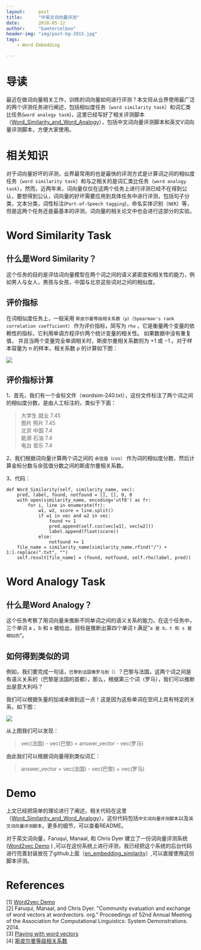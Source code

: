 ```yaml
---
layout:     post
title:      "中英文词向量评测"
date:       2018-05-12
author:     "bamtercelboo"
header-img: "img/post-bg-2015.jpg"
tags:
    - Word Embedding

---
```



#  导读  #

最近在做词向量相关工作，训练的词向量如何进行评测？本文将从业界使用最广泛的两个评测任务进行阐述，包括相似度任务（`word similarity task`）和词汇类比任务(`word analogy task`)，这里已经写好了相关评测脚本（[Word_Similarity_and_Word_Analogy](https://github.com/bamtercelboo/Word_Similarity_and_Word_Analogy)），包括中文词向量评测脚本和英文V词向量评测脚本，方便大家使用。

#  相关知识 #

对于词向量好坏的评测，业界最常用的也是最快的评测方式是计算词之间的相似度任务（`word similarity task`）和与之相关的是词汇类比任务（`word analogy task`），然而，近两年来，词向量仅仅在这两个任务上进行评测已经不在得到公认，要想得到公认，词向量的好坏需要应用到具体任务中进行评测，包括句子分类，文本分类，词性标注(`Part-of-Speech tagging`)，命名实体识别（`NER`）等，但是这两个任务还是最基本的评测，词向量的相关论文中也会进行这部分的实验。


#  Word Similarity Task #

## 什么是Word Similarity？ ##

这个任务的目的是评估词向量模型在两个词之间的语义紧密度和相关性的能力，例如男人与女人，男孩与女孩，中国与北京这些词对之间的相似度。

## 评价指标 ##

在词相似度任务上，一般采用 `斯皮尔曼等级相关系数（ρ）（Spearman's rank correlation coefficient）` 作为评价指标，简写为 `rho` ，它是衡量两个变量的依赖性的指标，它利用单调方程评价两个统计变量的相关性。 如果数据中没有重复值， 并且当两个变量完全单调相关时，斯皮尔曼相关系数则为 +1 或 −1 。对于样本容量为 n 的样本，相关系数 ρ 的计算如下图：

![](https://i.imgur.com/QOKtcHL.jpg)

## 评价指标计算 ##

1、首先，我们有一个金标文件（wordsim-240.txt），这份文件标注了两个词之间的相似度分数，是由人工标注的，类似于下面：
>大学生	就业	7.45  
>图片	照片	7.45  
>北京	中国	7.4  
>能源	石油	7.4  
>电台 音乐 7.4  


2、我们根据词向量计算两个词之间的 `余弦值（cos）`  作为词的相似度分数，然后计算金标分数与余弦值分数之间的斯皮尔曼相关系数。

3、代码：

	def Word_Similarity(self, similarity_name, vec):
		pred, label, found, notfound = [], [], 0, 0
		with open(similarity_name, encoding='utf8') as fr:
			for i, line in enumerate(fr):
				w1, w2, score = line.split()
				if w1 in vec and w2 in vec:
					found += 1
					pred.append(self.cos(vec[w1], vec[w2]))
					label.append(float(score))
				else:
					notfound += 1
		file_name = similarity_name[similarity_name.rfind("/") + 1:].replace(".txt", "")
		self.result[file_name] = (found, notfound, self.rho(label, pred))



#  Word Analogy Task #

## 什么是Word Analogy？ ##

这个任务考察了用词向量来推断不同单词之间的语义关系的能力。在这个任务中，三个单词 a ，b 和 s 被给出，目标是推断出第四个单词 t 满足”`a 是 b，t 和 s 是相似的`“。  

## 如何得到类似的词 ##

例如，我们要完成一句话，`巴黎到法国像罗马到（）`？巴黎与法国，这两个词之间是有语义关系的（巴黎是法国的首都），那么，根据第三个词（罗马），我们可以推断出是意大利吗？  

我们可以根据矢量的加减来做到这一点！这是因为这些单词在空间上具有特定的关系，如下图：

![](https://i.imgur.com/SuER7Pn.jpg)

从上图我们可以发现：
>vec(法国) - vec(巴黎) = answer_vector  - vec(罗马)

由此我们可以根据词向量得到类似词汇：
>answer_vector = vec(法国) - vec(巴黎) + vec(罗马)


#  Demo #

上文已经把简单的理论进行了阐述，相关代码在这里（[Word_Similarity_and_Word_Analogy](https://github.com/bamtercelboo/Word_Similarity_and_Word_Analogy)）。这份代码包括`中文词向量评测脚本`以及`英文词向量评测脚本`，更多的细节，可以查看README。

对于英文词向量，Faruqui, Manaal, 和 Chris Dyer 建立了一份词向量评测系统 ([Word2vec Demo](http://www.wordvectors.org/) )   ,可以在这份系统上进行评测，我已经把这个系统的后台代码进行完善封装放在了github上面（[en_embedding_similarity](https://github.com/bamtercelboo/Word_Similarity_and_Word_Analogy/tree/master/en_embedding_similarity)）,可以直接使用这份脚本评测。

# References  #
[1] [Word2vec Demo](http://www.wordvectors.org/)   
[2] Faruqui, Manaal, and Chris Dyer. "Community evaluation and exchange of word vectors at wordvectors. org." Proceedings of 52nd Annual Meeting of the Association for Computational Linguistics: System Demonstrations. 2014.  
[3] [Playing with word vectors](https://medium.com/swlh/playing-with-word-vectors-308ab2faa519)  
[4] [斯皮尔曼等级相关系数](https://zh.wikipedia.org/wiki/%E6%96%AF%E7%9A%AE%E5%B0%94%E6%9B%BC%E7%AD%89%E7%BA%A7%E7%9B%B8%E5%85%B3%E7%B3%BB%E6%95%B0)







